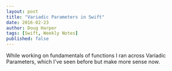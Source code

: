 ```yaml
---
layout: post 
title: "Variadic Parameters in Swift"
date: 2016-02-23
author: Doug Harper
tags: [Swift, Weekly Notes]
published: false
---
```


While working on fundamentals of functions I ran across Variadic Parameters, which I've seen before but make more sense now.  
